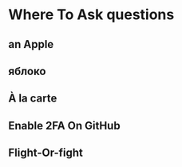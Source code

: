 # Where To Ask questions

## an Apple

## яблоко

## À la carte

## Enable 2FA On GitHub

## Flight-Or-fight
